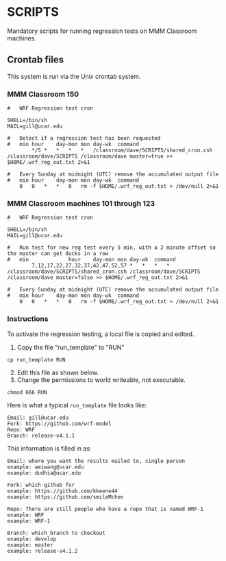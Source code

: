 # SCRIPTS
Mandatory scripts for running regression tests on MMM Classroom machines.

## Crontab files

This system is run via the Unix crontab system.

### MMM Classroom 150

```
#	WRF Regression test cron

SHELL=/bin/sh
MAIL=gill@ucar.edu

#	Detect if a regression test has been requested
#	min	hour	day-mon	mon	day-wk	command
        */5	*	*	*	*	/classroom/dave/SCRIPTS/shared_cron.csh /classroom/dave/SCRIPTS /classroom/dave master=true >> $HOME/.wrf_reg_out.txt 2>&1

#	Every Sunday at midnight (UTC) remove the accumulated output file
#	min	hour	day-mon	mon	day-wk	command
	0	0	*	*	0	rm -f $HOME/.wrf_reg_out.txt > /dev/null 2>&1
```

### MMM Classroom machines 101 through 123

```
#	WRF Regression test cron

SHELL=/bin/sh
MAIL=gill@ucar.edu

#	Run test for new reg test every 5 min, with a 2 minute offset so the master can get ducks in a row
#	min				hour	day-mon	mon	day-wk	command
        7,12,17,22,27,32,37,42,47,52,57	*	*	*	*	/classroom/dave/SCRIPTS/shared_cron.csh /classroom/dave/SCRIPTS /classroom/dave master=false >> $HOME/.wrf_reg_out.txt 2>&1

#	Every Sunday at midnight (UTC) remove the accumulated output file
#	min	hour	day-mon	mon	day-wk	command
	0	0	*	*	0	rm -f $HOME/.wrf_reg_out.txt > /dev/null 2>&1
```

### Instructions

To activate the regression testing, a local file is copied and edited.

1. Copy the file "run_template" to "RUN"
```
cp run_template RUN
```
2. Edit this file as shown below.
3. Change the permissions to world writeable, not executable.
```
chmod 666 RUN
```

Here is what a typical `run_template` file looks like:

```
Email: gill@ucar.edu
Fork: https://github.com/wrf-model
Repo: WRF
Branch: release-v4.1.1
```

This information is filled in as:
```
Email: where you want the results mailed to, single person
example: weiwang@ucar.edu
example: dudhia@ucar.edu

Fork: which github for
example: https://github.com/kkeene44
example: https://github.com/smileMchen

Repo: There are still people who have a repo that is named WRF-1
example: WRF
example: WRF-1

Branch: which branch to checkout
example: develop
example: master
example: release-v4.1.2
```



  

